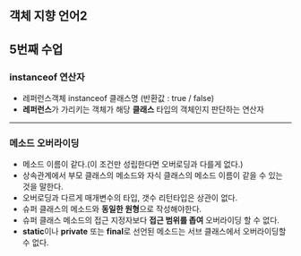 객체 지향 언어2 
---
5번째 수업
---

### instanceof 연산자
* 레퍼런스객체 instanceof 클래스명 (반환값 : true / false)
* **레퍼런스**가 가리키는 객체가 해당  **클래스** 타입의 객체인지 판단하는 연산자

---
### 메소드 오버라이딩
* 메소드 이름이 같다.(이 조건만 성립한다면 오버로딩과 다를게 없다.)
* 상속관계에서 부모 클래스의 메소드와 자식 클래스의 메소드 이름이 같을 수 있는 것을 말한다.
* 오버로딩과 다르게 매개변수의 타입, 갯수 리턴타입은 상관이 없다.
* 슈퍼 클래스의 메소드와 **동일한 원형**으로 작성해야한다.
* 슈퍼 클래스 메소드의 접근 지정자보다 **접근 범위를 좁여** 오버라이딩 할 수 없다.
* **static**이나 **private** 또는 **final**로 선언된 메소드는 서브 클래스에서 오버라이딩할 수 없다.



